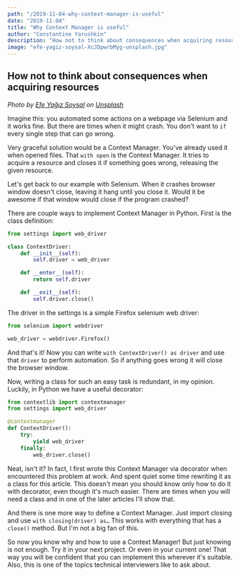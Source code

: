 ```yaml
---
path: "/2019-11-04-why-context-manager-is-useful"
date: "2019-11-04"
title: "Why Context Manager is useful"
author: "Constantine Yarushkin"
description: "How not to think about consequences when acquiring resources"
image: "efe-yagiz-soysal-XcJDpwrbMyg-unsplash.jpg"
---
```


## How not to think about consequences when acquiring resources

_Photo by_ [_Efe Yağız Soysal_](https://unsplash.com/@efeyagizs?utm_source=unsplash&utm_medium=referral&utm_content=creditCopyText) _on_ [_Unsplash_](https://unsplash.com/@efeyagizs?utm_source=unsplash&utm_medium=referral&utm_content=creditCopyText)

Imagine this: you automated some actions on a webpage via Selenium
and it works fine. But there are times when it might crash.
You don't want to `if` every single step that can go wrong.

Very graceful solution would be a Context Manager. You've already
used it when opened files. That `with open` is the Context Manager.
It tries to acquire a resource and closes it if something goes wrong,
releasing the given resource.

Let's get back to our example with Selenium. When it crashes browser
window doesn't close, leaving it hang until you close it. Would it be
awesome if that window would close if the program crashed?

There are couple ways to implement Context Manager in Python.
First is the class definition:

```python
from settings import web_driver

class ContextDriver:
    def __init__(self):
        self.driver = web_driver

    def __enter__(self):
        return self.driver

    def __exit__(self):
        self.driver.close()
```

The driver in the settings is a simple Firefox selenium web driver:

```python
from selenium import webdriver

web_driver = webdriver.Firefox()
```

And that's it! Now you can write `with ContextDriver() as driver`
and use that `driver` to perform automation. So if anything goes wrong
it will close the browser window.

Now, writing a class for such an easy task is redundant, in my opinion.
Luckily, in Python we have a useful decorator:

```python
from contextlib import contextmanager
from settings import web_driver

@contextmanager
def ContextDriver():
    try:
        yield web_driver
    finally:
        web_driver.close()
```

Neat, isn't it? In fact, I first wrote this Context Manager via decorator
when encountered this problem at work. And spent quiet some time rewriting
it as a class for this article. This doesn't mean you should know only
how to do it with decorator, even though it's much easier. There are times
when you will need a class and in one of the later articles I'll show that.

And there is one more way to define a Context Manager. Just import closing
and use `with closing(driver) as…` This works with everything that has
a `close()` method. But I'm not a big fan of this.

So now you know why and how to use a Context Manager! But just knowing
is not enough. Try it in your next project. Or even in your current one!
That way you will be confident that you can implement this wherever
it's suitable. Also, this is one of the topics technical interviewers
like to ask about.
